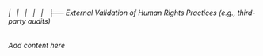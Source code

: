 ###### |   |   |   |   |   ├── External Validation of Human Rights Practices (e.g., third-party audits)

*Add content here*